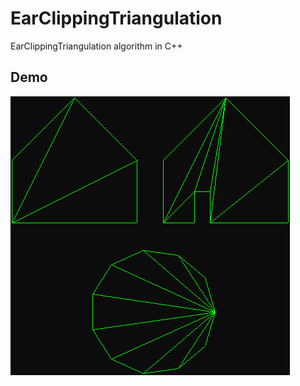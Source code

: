 # EarClippingTriangulation

EarClippingTriangulation algorithm in C++

## Demo

![alt text](https://github.com/MorcilloSanz/EarClippingTriangulation/blob/main/img/demo.png)  